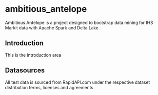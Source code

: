 # ambitious_antelope
Ambitious Antelope is a project designed to bootstrap data mining for IHS Markit data with Apache Spark and Delta Lake

## Introduction
This is the introduction area

## Datasources
All test data is sourced from RapidAPI.com under the respective dataset distribution terms, licenses and agreements
